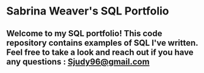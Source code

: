 # Sabrina Weaver's SQL Portfolio

## Welcome to my SQL portfolio! This code repository contains examples of SQL I've written. Feel free to take a look and reach out if you have any questions : Sjudy96@gmail.com
